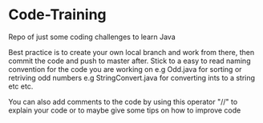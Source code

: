 # Code-Training
Repo of just some coding challenges to learn Java

Best practice is to create your own local branch and work from there, then commit the code and push to master after. Stick to a easy to read naming convention for the code you are working on 
e.g Odd.java for sorting or retriving odd numbers
e.g StringConvert.java for converting ints to a string etc etc.


You can also add comments to the code by using this operator "//" to explain your code or to maybe give some tips on how to improve code

